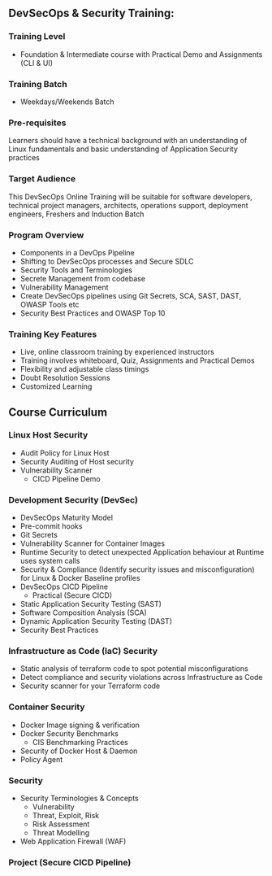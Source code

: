## DevSecOps & Security Training:

### Training Level
- Foundation & Intermediate course with Practical Demo and Assignments (CLI & UI)

### Training Batch
- Weekdays/Weekends Batch

### Pre-requisites
Learners should have a technical background with an understanding of Linux fundamentals and basic understanding of Application Security practices

### Target Audience
This DevSecOps Online Training will be suitable for software developers, technical project managers, architects, operations support, deployment engineers, Freshers and Induction Batch

### Program Overview
- Components in a DevOps Pipeline
- Shifting to DevSecOps processes and Secure SDLC
- Security Tools and Terminologies
- Secrete Management from codebase
- Vulnerability Management
- Create DevSecOps pipelines using Git Secrets, SCA, SAST, DAST, OWASP Tools etc
- Security Best Practices and OWASP Top 10

### Training Key Features
- Live, online classroom training by experienced instructors
- Training involves whiteboard, Quiz, Assignments and Practical Demos
- Flexibility and adjustable class timings
- Doubt Resolution Sessions
- Customized Learning


## Course Curriculum

### Linux Host Security
- Audit Policy for Linux Host
- Security Auditing of Host security	
- Vulnerability Scanner
  - CICD Pipeline Demo
  
### Development Security (DevSec)
- DevSecOps Maturity Model
- Pre-commit hooks
- Git Secrets
- Vulnerability Scanner for Container Images
- Runtime Security to detect unexpected Application behaviour at Runtime uses system calls
- Security & Compliance (Identify security issues and misconfiguration) for Linux & Docker Baseline profiles
- DevSecOps CICD Pipeline 
	- Practical (Secure CICD)
- Static Application Security Testing (SAST)
- Software Composition Analysis (SCA)
- Dynamic Application Security Testing (DAST)
- Security Best Practices

### Infrastructure as Code (IaC) Security
- Static analysis of terraform code to spot potential misconfigurations
- Detect compliance and security violations across Infrastructure as Code
- Security scanner for your Terraform code

### Container Security
- Docker Image signing & verification
- Docker Security Benchmarks
	- CIS Benchmarking Practices
- Security of Docker Host & Daemon
- Policy Agent

### Security
- Security Terminologies & Concepts
    - Vulnerability
    - Threat, Exploit, Risk
    - Risk Assessment
    - Threat Modelling
- Web Application Firewall (WAF)

### Project (Secure CICD Pipeline)
